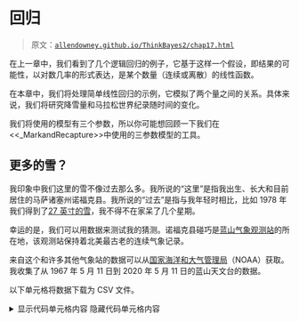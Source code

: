 # 回归

> 原文：[`allendowney.github.io/ThinkBayes2/chap17.html`](https://allendowney.github.io/ThinkBayes2/chap17.html)

在上一章中，我们看到了几个逻辑回归的例子，它基于这样一个假设，即结果的可能性，以对数几率的形式表达，是某个数量（连续或离散）的线性函数。

在本章中，我们将处理简单线性回归的示例，它模拟了两个量之间的关系。具体来说，我们将研究降雪量和马拉松世界纪录随时间的变化。

我们将使用的模型有三个参数，所以你可能想回顾一下我们在<<_MarkandRecapture>>中使用的三参数模型的工具。

## 更多的雪？

我印象中我们这里的雪不像过去那么多。我所说的“这里”是指我出生、长大和目前居住的马萨诸塞州诺福克县。我所说的“过去”是指与我年轻时相比，比如 1978 年我们得到了[27 英寸的雪](https://en.wikipedia.org/wiki/Northeastern_United_States_blizzard_of_1978)，我不得不在家呆了几个星期。

幸运的是，我们可以用数据来测试我的猜测。诺福克县碰巧是[蓝山气象观测站](https://en.wikipedia.org/wiki/Blue_Hill_Meteorological_Observatory)的所在地，该观测站保持着北美最古老的连续气象记录。

来自这个和许多其他气象站的数据可以从[国家海洋和大气管理局](https://www.ncdc.noaa.gov/cdo-web/search)（NOAA）获取。我收集了从 1967 年 5 月 11 日到 2020 年 5 月 11 日的蓝山天文台的数据。

以下单元格将数据下载为 CSV 文件。

<details class="hide above-input"><summary aria-label="Toggle hidden content">显示代码单元格内容 隐藏代码单元格内容</summary>

```py
download('https://github.com/AllenDowney/ThinkBayes2/raw/master/data/2239075.csv') 
```</details>

我们可以使用 Pandas 将数据读入`DataFrame`：

```py
import pandas as pd

df = pd.read_csv('2239075.csv', parse_dates=[2]) 
```

以下是最后几行的样子。

<details class="hide above-input"><summary aria-label="Toggle hidden content">显示代码单元格内容 隐藏代码单元格内容</summary>

```py
df.tail(3) 
```

|  | STATION | NAME | DATE | PRCP | SNOW | SNWD | TMAX | TMIN | TOBS | WESD | WT01 | WT03 | WT04 | WT05 | WT06 | WT08 | WT09 | WT11 | WT16 | WT18 |
| --- | --- | --- | --- | --- | --- | --- | --- | --- | --- | --- | --- | --- | --- | --- | --- | --- | --- | --- | --- | --- |
| 20452 | USC00190736 | BLUE HILL COOP, MA US | 2023-05-09 | 0.0 | 0.0 | 0.0 | 75 | 45.0 | 51.0 | NaN | NaN | NaN | NaN | NaN | NaN | NaN | NaN | NaN | NaN | NaN |
| 20453 | USC00190736 | BLUE HILL COOP, MA US | 2023-05-10 | 0.0 | 0.0 | 0.0 | 60 | 42.0 | 51.0 | NaN | NaN | NaN | NaN | NaN | NaN | NaN | NaN | NaN | NaN | NaN |

| 20454 | USC00190736 | BLUE HILL COOP, MA US | 2023-05-11 | 0.0 | 0.0 | 0.0 | 72 | 51.0 | 59.0 | NaN | NaN | NaN | NaN | NaN | NaN | NaN | NaN | NaN | NaN | NaN |</details>

我们将使用的列是：

+   `DATE`，即每次观测的日期，

+   `SNOW`，即以英寸为单位的总降雪量。

我将添加一个只包含日期年份部分的列。

```py
df['YEAR'] = df['DATE'].dt.year 
```

并使用`groupby`来累加每年的总降雪量。

```py
snow = df.groupby('YEAR')['SNOW'].sum() 
```

第一年和最后一年不完整，所以我会删除它们。

<details class="hide above-input"><summary aria-label="Toggle hidden content">显示代码单元格内容 隐藏代码单元格内容</summary>

```py
snow = snow.iloc[1:-1]
len(snow) 
```

```py
55 
```</details>

下图显示了我一生中每个完整年份的总降雪量。

<details class="hide above-input"><summary aria-label="Toggle hidden content">显示代码单元格源代码 隐藏代码单元格源代码</summary>

```py
from utils import decorate

snow.plot(ls='', marker='o', alpha=0.5)

decorate(xlabel='Year',
         ylabel='Total annual snowfall (inches)',
         title='Total annual snowfall in Norfolk County, MA') 
```</details> ![_images/a18b7ac97e8129afa56f1cc415d2c5d0e3cf9c07dd90c3fcc04552fe5632ef46.png](img/76639d0aa2b4e61f7774c9cff6eaac42.png)

从这个图表来看，很难说降雪量是在增加、减少还是不变。在过去的十年中，我们有几年的降雪量比 1978 年多，包括 2015 年，这是波士顿地区现代历史上降雪最多的冬天，总降雪量达到 141 英寸。

这种问题——观察嘈杂的数据，想知道它是上升还是下降——正是我们可以用贝叶斯回归来回答的问题。

<details class="hide above-input"><summary aria-label="Toggle hidden content">显示代码单元格内容 隐藏代码单元格内容</summary>

```py
snow.loc[[1978, 1996, 2015]] 
```

```py
YEAR
1978    100.6
1996    124.2
2015    141.1
Name: SNOW, dtype: float64 
```</details>

## 回归模型

回归的基础（无论是贝叶斯还是非贝叶斯）是这样一个假设：这样的时间序列是两部分的总和：

1.  时间的线性函数，以及

1.  从不随时间变化的分布中抽取的随机值系列。

从数学上讲，回归模型是

$$y = a x + b + \epsilon$$

其中$y$是测量系列（本例中是降雪量），$x$是时间系列（年份），$\epsilon$是随机值系列。

$a$和$b$是数据线的斜率和截距。它们是未知参数，所以我们将使用数据来估计它们。

我们不知道$\epsilon$的分布，所以我们将额外假设它是一个均值为 0、未知标准差$\sigma$的正态分布。

为了查看这个假设是否合理，我将绘制总降雪量的分布和具有相同均值和标准差的正态模型。

这是一个代表降雪量分布的`Pmf`对象。

```py
from empiricaldist import Pmf

pmf_snowfall = Pmf.from_seq(snow) 
```

这里是数据的均值和标准差。

```py
mean, std = pmf_snowfall.mean(), pmf_snowfall.std()
mean, std 
```

```py
(63.62363636363636, 25.851147072396568) 
```

我将使用 SciPy 中的`norm`对象来计算具有相同均值和标准差的正态分布的 CDF。

```py
from scipy.stats import norm

dist = norm(mean, std)
qs = pmf_snowfall.qs
ps = dist.cdf(qs) 
```

以下是数据分布与正态模型的比较。

<details class="hide above-input"><summary aria-label="Toggle hidden content">显示代码单元格源代码 隐藏代码单元格源代码</summary>

```py
import matplotlib.pyplot as plt

plt.plot(qs, ps, color='C5', label='model')
pmf_snowfall.make_cdf().plot(label='data')

decorate(xlabel='Total snowfall (inches)',
         ylabel='CDF',
         title='Normal model of variation in snowfall') 
```</details> ![_images/d7b23964f610a03df17062f571da04796b630b921052f6c1b3cf18f64557c2f6.png](img/2290d5efd2871e877a0afa00b0c79968.png)

我们有比预期更多的冬天低于平均值，但总体上这看起来是一个合理的模型。

## 最小二乘回归

我们的回归模型有三个参数：斜率、截距和$\epsilon$的标准差。在我们能够估计它们之前，我们必须选择先验。为了帮助解决这个问题，我将使用 StatsModel 通过[最小二乘回归](https://en.wikipedia.org/wiki/Least_squares)来拟合数据。

首先，我将使用`reset_index`将`snow`（一个`Series`）转换为`DataFrame`。

```py
data = snow.reset_index()
data.head(3) 
```

|  | YEAR | SNOW |
| --- | --- | --- |
| 0 | 1968 | 44.7 |
| 1 | 1969 | 99.2 |
| 2 | 1970 | 66.8 |

结果是一个`DataFrame`，有两列，`YEAR`和`SNOW`，格式适用于 StatsModels。

就像我们在上一章中所做的那样，我将通过减去均值来对数据进行中心化。

```py
offset = round(data['YEAR'].mean())
data['x'] = data['YEAR'] - offset
offset 
```

```py
1995 
```

我将在`data`中添加一列，使因变量具有标准名称。

```py
data['y'] = data['SNOW'] 
```

现在，我们可以使用 StatsModels 来计算数据的最小二乘拟合并估计`slope`和`intercept`。

```py
import statsmodels.formula.api as smf

formula = 'y ~ x'
results = smf.ols(formula, data=data).fit()
results.params 
```

```py
Intercept    63.623636
x             0.376421
dtype: float64 
```

截距约为 64 英寸，是`x=0`时（即 1994 年初）预期的降雪量。估计的斜率表明总降雪量每年增加约 0.5 英寸。

`results`还提供了`resid`，这是一个残差数组，即数据与拟合线之间的差异。残差的标准差是`sigma`的估计值。

```py
results.resid.std() 
```

```py
25.382858670693558 
```

我们将使用这些估计值来选择参数的先验分布。

## 先验

我将为所有三个参数使用均匀分布。

```py
import numpy as np
from utils import make_uniform

qs = np.linspace(-0.5, 1.5, 51)
prior_slope = make_uniform(qs, 'Slope') 
```

```py
qs = np.linspace(54, 75, 41)
prior_inter = make_uniform(qs, 'Intercept') 
```

```py
qs = np.linspace(20, 35, 31)
prior_sigma = make_uniform(qs, 'Sigma') 
```

我使先验分布的长度不同有两个原因。首先，如果我们犯了错误并使用了错误的分布，那么如果它们的长度都不同，捕捉错误将更容易。

其次，它为最重要的参数`slope`提供了更精确的估计，并在最不重要的参数`sigma`上花费了更少的计算工作。

在<<_ThreeParameterModel>>中，我们制作了一个具有三个参数的联合分布。我将把这个过程封装在一个函数中：

```py
from utils import make_joint

def make_joint3(pmf1, pmf2, pmf3):
  """Make a joint distribution with three parameters."""
    joint2 = make_joint(pmf2, pmf1).stack()
    joint3 = make_joint(pmf3, joint2).stack()
    return Pmf(joint3) 
```

并使用它制作一个代表三个参数的联合分布的`Pmf`。

```py
prior = make_joint3(prior_slope, prior_inter, prior_sigma)
prior.head(3) 
```

|  |  |  | probs |
| --- | --- | --- | --- |
| 斜率 | 截距 | Sigma |  |
| --- | --- | --- | --- |
| -0.5 | 54.0 | 20.0 | 0.000015 |
| 20.5 | 0.000015 |
| 21.0 | 0.000015 |

`Pmf`的索引有三列，依次包含`slope`，`inter`和`sigma`的值。

有了三个参数，联合分布的大小开始变得很大。具体来说，它是先验分布长度的乘积。在这个例子中，先验分布有 51、41 和 31 个值，因此联合先验的长度为 64,821。

<details class="hide above-input"><summary aria-label="Toggle hidden content">显示代码单元格内容 隐藏代码单元格内容</summary>

```py
len(prior_slope), len(prior_inter), len(prior_sigma) 
```

```py
(51, 41, 31) 
```</details> <details class="hide above-input"><summary aria-label="Toggle hidden content">显示代码单元格内容 隐藏代码单元格内容</summary>

```py
len(prior_slope) * len(prior_inter) * len(prior_sigma) 
```

```py
64821 
```</details> <details class="hide above-input"><summary aria-label="Toggle hidden content">显示代码单元格内容 隐藏代码单元格内容</summary>

```py
len(prior) 
```

```py
64821 
```</details>

## 可能性

现在我们将计算数据的可能性。为了演示这个过程，让我们暂时假设参数是已知的。

```py
inter = 64
slope = 0.51
sigma = 25 
```

我将从`data`中提取`xs`和`ys`作为`Series`对象：

```py
xs = data['x']
ys = data['y'] 
```

并计算“残差”，即实际值`ys`与基于`slope`和`inter`的期望值之间的差异。

```py
expected = slope * xs + inter
resid = ys - expected 
```

根据模型，残差应该遵循均值为 0，标准差为`sigma`的正态分布。因此，我们可以使用 SciPy 中的`norm`来计算每个残差值的可能性。

```py
densities = norm(0, sigma).pdf(resid) 
```

结果是一个概率密度数组，每个元素对应数据集的一个元素；它们的乘积就是数据的可能性。

```py
likelihood = densities.prod()
likelihood 
```

```py
9.70222384229511e-112 
```

正如我们在上一章中看到的，任何特定数据集的可能性往往很小。如果太小，我们可能会超出浮点运算的限制。当发生这种情况时，我们可以通过对数变换来计算可能性来避免问题。但在这个例子中，这是不必要的。

## 更新

现在我们准备进行更新。首先，我们需要计算每组可能参数的数据的可能性。

```py
likelihood = prior.copy()

for slope, inter, sigma in prior.index:
    expected = slope * xs + inter
    resid = ys - expected
    densities = norm.pdf(resid, 0, sigma)
    likelihood[slope, inter, sigma] = densities.prod() 
```

这个计算比以前的许多例子要长。我们正在接近使用网格逼近所能做到的极限。

然而，我们可以以通常的方式进行更新：

```py
posterior = prior * likelihood
posterior.normalize() 
```

<details class="hide below-input"><summary aria-label="Toggle hidden content">显示代码单元格输出 隐藏代码单元格输出</summary>

```py
5.116955523342424e-113 
```</details>

结果是一个带有三级索引的`Pmf`，包含`slope`，`inter`和`sigma`的值。要从联合后验中获取边际分布，我们可以使用`Pmf.marginal`，我们在<<_ThreeParameterModel>>中看到了。

```py
posterior_slope = posterior.marginal(0)
posterior_inter = posterior.marginal(1)
posterior_sigma = posterior.marginal(2) 
```

这是`sigma`的后验分布：

<details class="hide above-input"><summary aria-label="Toggle hidden content">显示代码单元格源代码 隐藏代码单元格源代码</summary>

```py
posterior_sigma.plot()

decorate(xlabel='$\sigma$, standard deviation of $\epsilon/details>,
         ylabel='PDF',
         title='Posterior marginal distribution of $\sigma/details>) 
```</details> ![_images/18d3bdf36ae9903d0c61bcf4256b0dc0929fbf4aa4caa9f8d899abefaa3ab113.png](img/b7d97ab697f1a05fa6e6eee325fd0b10.png)

`sigma`的最可能值接近 26 英寸，这与我们基于数据标准差的估计一致。

然而，要说雪量是增加还是减少，我们并不真的关心`sigma`。这是一个“干扰参数”，所谓的是因为我们必须在模型的一部分中对其进行估计，但我们不需要它来回答我们感兴趣的问题。

然而，检查边际分布是很好的，以确保

+   位置与我们的预期一致，而

+   后验概率在范围的极端处接近 0，这表明先验分布覆盖了所有具有非零概率的参数。

在这个例子中，`sigma`的后验分布看起来不错。

这是`inter`的后验分布：

<details class="hide above-input"><summary aria-label="Toggle hidden content">显示代码单元格源代码 隐藏代码单元格源代码</summary>

```py
posterior_inter.plot(color='C1')
decorate(xlabel='intercept (inches)',
         ylabel='PDF',
         title='Posterior marginal distribution of intercept') 
```</details> ![_images/aa89f6dfaa595a9b8213690daa48a4b91af587d81ee8fb38e34bda398382d7db.png](img/d36f90212593df07fd9cedae5ef00b29.png)<details class="hide above-input"><summary aria-label="Toggle hidden content">显示代码单元格内容 隐藏代码单元格内容</summary>

```py
from utils import summarize

summarize(posterior_inter) 
```

```py
63.65 [57.675 69.225] 
```</details>

后验均值约为 64 英寸，这是在范围的中点 1994 年的年度降雪量。

最后，这是`slope`的后验分布：

<details class="hide above-input"><summary aria-label="Toggle hidden content">显示代码单元格源代码 隐藏代码单元格源代码</summary>

```py
posterior_slope.plot(color='C4')
decorate(xlabel='Slope (inches per year)',
         ylabel='PDF',
         title='Posterior marginal distribution of slope') 
```</details> ![_images/f3b98cd68b7ad121771619d3ad4c437ac7247f6618221ce47119409853c25c97.png](img/49c8db0b17f56932da348d787fc72807.png)<details class="hide above-input"><summary aria-label="Toggle hidden content">显示代码单元格内容 隐藏代码单元格内容</summary>

```py
summarize(posterior_slope) 
```

```py
0.376 [0.02 0.74] 
```</details>

后验均值约为 0.51 英寸，这与我们从最小二乘回归得到的估计值一致。

90%的可信区间是从 0.1 到 0.9，这表明我们对这个估计的不确定性非常高。事实上，仍然有一个很小的后验概率（约 2%）表明斜率是负的。

<details class="hide above-input"><summary aria-label="Toggle hidden content">显示代码单元格内容 隐藏代码单元格内容</summary>

```py
posterior_slope.make_cdf()(0) 
```

```py
array(0.04584032) 
```</details>

然而，更有可能的是我的推测是错误的：我们实际上这里的降雪量比过去更多，每年增加约半英寸，这是相当可观的。平均而言，我们每年的降雪量比我年轻时多 25 英寸。

这个例子表明，随着缓慢的趋势和嘈杂的数据，你的直觉可能会误导你。

现在，你可能会怀疑我年轻时高估了雪的数量，因为我喜欢它，而现在低估了，因为我不喜欢。但你会错的。

在 1978 年的暴风雪期间，我们没有除雪机，我和我哥哥不得不铲雪。我妹妹却不知道什么原因就逃过了。我们的车道大约有 60 英尺长，靠近车库处宽三辆车。我们还不得不铲克罗克先生的车道，但我们不允许收费。此外，我记得在这次挖掘中我不小心用铲子打到了我哥哥的头，因为头皮伤口出了很多血。

无论如何，重点是我不认为我年轻时高估了雪的数量，因为我对此有美好的回忆。

## 优化

我们在上一节中计算似然的方式非常慢。问题在于我们循环遍历了先验分布中的每一组可能的参数，而这些参数超过了 60000 个。

如果我们每次迭代可以做更多的工作，并且循环次数更少，我们期望它会更快。

为了做到这一点，我将解开先验分布：

<details class="hide above-input"><summary aria-label="Toggle hidden content">显示代码单元格内容 隐藏代码单元格内容</summary>

```py
joint3 = prior.unstack()
joint3.head(3) 
```

|  | Sigma | 20.0 | 20.5 | 21.0 | 21.5 | 22.0 | 22.5 | 23.0 | 23.5 | 24.0 | 24.5 | ... | 30.5 | 31.0 | 31.5 | 32.0 | 32.5 | 33.0 | 33.5 | 34.0 | 34.5 | 35.0 |
| --- | --- | --- | --- | --- | --- | --- | --- | --- | --- | --- | --- | --- | --- | --- | --- | --- | --- | --- | --- | --- | --- | --- |
| 斜率 | 截距 |  |  |  |  |  |  |  |  |  |  |  |  |  |  |  |  |  |  |  |  |  |  |
| --- | --- | --- | --- | --- | --- | --- | --- | --- | --- | --- | --- | --- | --- | --- | --- | --- | --- | --- | --- | --- | --- | --- |
| -0.5 | 54.000 | 0.000015 | 0.000015 | 0.000015 | 0.000015 | 0.000015 | 0.000015 | 0.000015 | 0.000015 | 0.000015 | 0.000015 | ... | 0.000015 | 0.000015 | 0.000015 | 0.000015 | 0.000015 | 0.000015 | 0.000015 | 0.000015 | 0.000015 | 0.000015 |
| 54.525 | 0.000015 | 0.000015 | 0.000015 | 0.000015 | 0.000015 | 0.000015 | 0.000015 | 0.000015 | 0.000015 | 0.000015 | ... | 0.000015 | 0.000015 | 0.000015 | 0.000015 | 0.000015 | 0.000015 | 0.000015 | 0.000015 | 0.000015 | 0.000015 |
| 55.050 | 0.000015 | 0.000015 | 0.000015 | 0.000015 | 0.000015 | 0.000015 | 0.000015 | 0.000015 | 0.000015 | 0.000015 | ... | 0.000015 | 0.000015 | 0.000015 | 0.000015 | 0.000015 | 0.000015 | 0.000015 | 0.000015 | 0.000015 | 0.000015 |

3 行×31 列</details>

结果是一个带有`斜率`和`截距`的`DataFrame`，行中有`sigmas`，列中有`sigmas`。

以下是`likelihood_regression`的一个版本，它以这种形式获取联合先验分布，并以相同的形式返回后验分布。

<details class="hide above-input"><summary aria-label="切换隐藏内容">显示代码单元格内容 隐藏代码单元格内容</summary>

```py
from utils import normalize

def update_optimized(prior, data):
  """Posterior distribution of regression parameters
 `slope`, `inter`, and `sigma`.

 prior: Pmf representing the joint prior
 data: DataFrame with columns `x` and `y`

 returns: Pmf representing the joint posterior
 """
    xs = data['x']
    ys = data['y']
    sigmas = prior.columns    
    likelihood = prior.copy()

    for slope, inter in prior.index:
        expected = slope * xs + inter
        resid = ys - expected
        resid_mesh, sigma_mesh = np.meshgrid(resid, sigmas)
        densities = norm.pdf(resid_mesh, 0, sigma_mesh)
        likelihood.loc[slope, inter] = densities.prod(axis=1)

    posterior = prior * likelihood
    normalize(posterior)
    return posterior 
```</details>

这个版本循环遍历所有可能的`斜率`和`截距`对，所以循环运行大约 2000 次。

<details class="hide above-input"><summary aria-label="切换隐藏内容">显示代码单元格内容 隐藏代码单元格内容</summary>

```py
len(prior_slope) * len(prior_inter) 
```

```py
2091 
```</details>

每次循环时，它使用网格网格计算所有`sigma`值的数据的可能性。结果是一个数组，每个数据点都有一列，每个`sigma`值都有一行。沿着列(`axis=1`)取乘积得到每个`sigma`值的数据概率，我们将其分配为`likelihood`中的一行。

<details class="hide above-input"><summary aria-label="切换隐藏内容">显示代码单元格内容 隐藏代码单元格内容</summary>

```py
%time posterior_opt = update_optimized(joint3, data) 
```

```py
CPU times: user 996 ms, sys: 5 µs, total: 996 ms
Wall time: 994 ms 
```</details>

我们以任何方式都会得到相同的结果。

<details class="hide above-input"><summary aria-label="切换隐藏内容">显示代码单元格内容 隐藏代码单元格内容</summary>

```py
np.allclose(posterior, posterior_opt.stack()) 
```

```py
True 
```</details>

但这个版本比上一个版本快大约 25 倍。

这种优化的原因是，NumPy 和 SciPy 中的许多函数都是用 C 编写的，因此它们运行速度比 Python 快。如果每次调用这些函数时都可以做更多的工作，并且在 Python 中运行循环的时间更少，那么您的代码通常会运行得更快。

在后验分布的这个版本中，`斜率`和`截距`在行中，`sigma`在列中。因此，我们可以使用`marginal`来获得`斜率`和`截距`的后验联合分布。

<details class="hide above-input"><summary aria-label="切换隐藏内容">显示代码单元格内容 隐藏代码单元格内容</summary>

```py
from utils import marginal

posterior2 = marginal(posterior_opt, 1)
posterior2.head(3) 
```

|  |  | 概率 |
| --- | --- | --- |
| 斜率 | 截距 |  |
| --- | --- | --- |
| -0.5 | 54.000 | 1.681717e-07 |
| 54.525 | 2.268085e-07 |

| 55.050 | 3.015062e-07 |</details>

结果是一个带有两列的`Pmf`，索引中有两列。要绘制它，我们必须将其解压缩。

<details class="hide above-input"><summary aria-label="切换隐藏内容">显示代码单元格内容 隐藏代码单元格内容</summary>

```py
joint_posterior = posterior2.unstack().transpose()
joint_posterior.head(3) 
```

| 斜率 | -0.50 | -0.46 | -0.42 | -0.38 | -0.34 | -0.30 | -0.26 | -0.22 | -0.18 | -0.14 | ... | 1.14 | 1.18 | 1.22 | 1.26 | 1.30 | 1.34 | 1.38 | 1.42 | 1.46 | 1.50 |
| --- | --- | --- | --- | --- | --- | --- | --- | --- | --- | --- | --- | --- | --- | --- | --- | --- | --- | --- | --- | --- | --- |
| 截距 |  |  |  |  |  |  |  |  |  |  |  |  |  |  |  |  |  |  |  |  |  |  |
| --- | --- | --- | --- | --- | --- | --- | --- | --- | --- | --- | --- | --- | --- | --- | --- | --- | --- | --- | --- | --- | --- |
| 54.000 | 1.681717e-07 | 2.848880e-07 | 4.744292e-07 | 7.761707e-07 | 0.000001 | 0.000002 | 0.000003 | 0.000005 | 0.000007 | 0.000010 | ... | 7.116789e-07 | 4.336070e-07 | 2.595674e-07 | 1.527668e-07 | 8.844849e-08 | 5.040388e-08 | 2.828465e-08 | 1.563589e-08 | 8.517697e-09 | 4.573661e-09 |
| 54.525 | 2.268085e-07 | 3.859703e-07 | 6.457296e-07 | 1.061331e-06 | 0.000002 | 0.000003 | 0.000004 | 0.000006 | 0.000009 | 0.000014 | ... | 9.723366e-07 | 5.896799e-07 | 3.513780e-07 | 2.058667e-07 | 1.186640e-07 | 6.733065e-08 | 3.762506e-08 | 2.071531e-08 | 1.124098e-08 | 6.013601e-09 |
| 55.050 | 3.015062e-07 | 5.153700e-07 | 8.661024e-07 | 1.430000e-06 | 0.000002 | 0.000004 | 0.000006 | 0.000009 | 0.000013 | 0.000019 | ... | 1.309030e-06 | 7.902856e-07 | 4.688054e-07 | 2.734522e-07 | 1.569383e-07 | 8.867160e-08 | 4.934762e-08 | 2.706205e-08 | 1.462927e-08 | 7.797870e-09 |

3 行×51 列</details>

这就是它的样子。

<details class="hide above-input"><summary aria-label="Toggle hidden content">显示代码单元格内容 隐藏代码单元格内容</summary>

```py
from utils import plot_contour

plot_contour(joint_posterior)
decorate(title='Posterior joint distribution of slope and intercept') 
```

![_images/15787b4f5a09974c96d607a7735574d05c4332a7269c0f61e14282dbe1dfcf5c.png](img/762fd6734178df8934202c7576b1d061.png)</details>

等高线图中的椭圆与坐标轴对齐，这表明后验分布中的`slope`和`inter`之间没有相关性，这是我们预期的，因为我们对值进行了居中处理。

在这个例子中，激励问题是关于线的斜率，所以我们通过查看斜率的后验分布来回答它。

在下一个例子中，激励问题是关于预测的，所以我们将使用联合后验分布来生成预测分布。

## 马拉松世界纪录

对于许多跑步比赛来说，如果你绘制世界纪录的配速随时间的变化，结果会是一条非常直的线。人们，[包括我](http://allendowney.blogspot.com/2011/04/two-hour-marathon-in-2045.html)，已经对这种现象可能的原因进行了推测。

人们也对马拉松的世界纪录何时能否低于两小时进行了推测。（注：2019 年 Eliud Kipchoge 在两小时内完成了马拉松比赛，这是一个令人惊讶的成就，我非常欣赏，但由于几个原因，这并没有被视为世界纪录）。

因此，作为贝叶斯回归的第二个例子，我们将考虑马拉松（男子选手）的世界纪录进展，估计线性模型的参数，并使用该模型来预测何时选手将突破两小时的壁垒。

以下单元格下载了维基百科的一个网页，其中包括马拉松世界纪录表，并使用 Pandas 将数据放入`DataFrame`。

<details class="hide above-input"><summary aria-label="Toggle hidden content">显示代码单元格内容 隐藏代码单元格内容</summary>

```py
url = 'https://en.wikipedia.org/wiki/Marathon_world_record_progression#Men'
tables = pd.read_html(url)
len(tables) 
```

```py
5 
```</details>

如果这样不起作用，我已经复制了这个页面。以下单元格下载并解析它。

<details class="hide above-input"><summary aria-label="Toggle hidden content">显示代码单元格内容 隐藏代码单元格内容</summary>

```py
#import os

#datafile = 'Marathon_world_record_progression.html'
#download('https://github.com/AllenDowney/ThinkBayes2/raw/master/data/Marathon_world_record_progression.html')

#tables = pd.read_html(datafile)
#len(tables) 
```</details>

第一张表是我们想要的。

<details class="hide above-input"><summary aria-label="Toggle hidden content">显示代码单元格内容 隐藏代码单元格内容</summary>

```py
table = tables[0]
table.tail(3) 
```

|  | 时间 | 名字 | 国籍 | 日期 | 事件/地点 | 来源 | 注释 |
| --- | --- | --- | --- | --- | --- | --- | --- |
| 48 | 2:02:57 | Dennis Kimetto | 肯尼亚 | 2014 年 9 月 28 日 | 柏林马拉松 | IAAF[86][87] ARRS[83] | ARRS 指出 Kimetto 的延长时间为 2:02... |
| 49 | 2:01:39 | Eliud Kipchoge | 肯尼亚 | 2018 年 9 月 16 日 | 柏林马拉松 | IAAF[1] | NaN |

| 50 | 2:01:09 | Eliud Kipchoge | 肯尼亚 | 2022 年 9 月 25 日 | 柏林马拉松 | IAAF[88] | NaN |</details>

我们可以使用 Pandas 来解析日期。其中一些日期包括导致解析问题的注释，但参数`errors='coerce'`告诉 Pandas 用`NaT`填充无效日期，`NaT`是`NaN`的一种表示，表示“不是时间”。

<details class="hide above-input"><summary aria-label="Toggle hidden content">显示代码单元格内容 隐藏代码单元格内容</summary>

```py
table['date'] = pd.to_datetime(table['Date'], errors='coerce')
table['date'].head() 
```

```py
0   1908-07-24
1   1909-01-01
2   1909-02-12
3   1909-05-08
4          NaT
Name: date, dtype: datetime64[ns] 
```</details>

我们还可以使用 Pandas 来解析纪录时间。

显示代码单元格内容 隐藏代码单元格内容

```py
table['time'] = pd.to_timedelta(table['Time']) 
```</details>

并将时间转换为每小时的速度。

显示代码单元格内容 隐藏代码单元格内容

```py
table['y'] = 26.2 / table['time'].dt.total_seconds() * 3600
table['y'].head() 
```

```py
0    8.967143
1    9.099504
2    9.419942
3    9.465508
4    9.672854
Name: y, dtype: float64 
```</details>

以下函数绘制了结果。

显示代码单元格内容 隐藏代码单元格内容

```py
def plot_speeds(df):
  """Plot marathon world record speed as a function of time.

 df: DataFrame with date and mph
 """
    plt.axhline(13.1, color='C5', ls='--')
    plt.plot(df['date'], df['y'], 'o', 
             label='World record speed', 
             color='C1', alpha=0.5)

    decorate(xlabel='Date',
             ylabel='Speed (mph)') 
```</details>

这是结果的样子。虚线显示了完成两小时马拉松所需的速度，每小时 13.1 英里。

显示代码单元格内容 隐藏代码单元格内容

```py
plot_speeds(table) 
```

![_images/cb9e2e797f7dd42dc78fccce00cc7fe74a07543923eb9891be8a7f6f4b5189b6.png](img/3ac8bc56e972880506b01bec3fc14893.png)</details>

这不是一个完全的直线。在马拉松比赛的早期，记录速度迅速增加；自大约 1970 年以来，增速放缓了。

对于我们的分析，让我们关注最近的进展，从 1970 年开始。

显示代码单元格内容 隐藏代码单元格内容

```py
recent = table['date'] > pd.to_datetime('1970')
data = table.loc[recent].copy()
data.head() 
```

|  | 时间 | 姓名 | 国籍 | 日期 | 事件/地点 | 来源 | 注释 | 日期 | 时间 | y |
| --- | --- | --- | --- | --- | --- | --- | --- | --- | --- | --- |
| 32 | 2:09:28.8 | Ron Hill | 英国 | 1970 年 7 月 23 日 | 苏格兰爱丁堡 | ARRS[9] | NaN | 1970-07-23 | 0 天 02:09:28.800000 | 12.140871 |
| 33 | 2:09:12 | Ian Thompson | 英国 | 1974 年 1 月 31 日 | 新西兰基督城 | ARRS[9] | NaN | 1974-01-31 | 0 天 02:09:12 | 12.167183 |
| 34 | 2:09:05.6 | Shigeru So | 日本 | 1978 年 2 月 5 日 | 别府大分马拉松 | ARRS[9] | NaN | 1978-02-05 | 0 天 02:09:05.600000 | 12.177236 |
| 35 | 2:09:01 | Gerard Nijboer | 荷兰 | 1980 年 4 月 26 日 | 阿姆斯特丹马拉松 | ARRS[9] | NaN | 1980-04-26 | 0 天 02:09:01 | 12.184472 |

| 36 | 2:08:18 | Robert De Castella | 澳大利亚 | 1981 年 12 月 6 日 | 福冈马拉松 | IAAF,[53] ARRS[9] | NaN | 1981-12-06 | 0 天 02:08:18 | 12.252533 |</details>

在本章的笔记本中，您可以看到我如何加载和清理数据。结果是一个包含以下列（和我们不会使用的其他信息）的`DataFrame`：

+   `日期`，这是一个代表世界纪录被打破的日期的 Pandas `Timestamp`，和

+   `速度`，记录了以英里/小时为单位的创纪录配速。

这是结果的样子，从 1970 年开始：

显示代码单元格源代码 隐藏代码单元格源代码

```py
plot_speeds(data) 
```</details> ![_images/e0e47c76527482395e93a96135d115eca888e0ad44e1dea1a7ba82dfd6d4b5d2.png](img/4097d8cf3e5b87f7fbf86c4f0676bcfd.png)

数据点大致落在一条直线上，尽管斜率可能在增加。

为了准备回归的数据，我将减去时间间隔的近似中点，1995 年。

```py
offset = pd.to_datetime('1995')
timedelta = table['date'] - offset 
```

当我们减去两个`Timestamp`对象时，结果是一个“时间差”，我们可以将其转换为秒，然后转换为年。

```py
data['x'] = timedelta.dt.total_seconds() / 3600 / 24 / 365.24 
```

显示代码单元格内容 隐藏代码单元格内容

```py
data['x'].describe() 
```

```py
count    19.000000
mean      2.161520
std      16.212660
min     -24.444201
25%     -11.633447
50%       4.810536
75%      15.236557
max      27.732450
Name: x, dtype: float64 
```

与前面的例子一样，我将使用最小二乘回归来计算参数的点估计，这将有助于选择先验。

```py
import statsmodels.formula.api as smf

formula = 'y ~ x'
results = smf.ols(formula, data=data).fit()
results.params 
```

```py
Intercept    12.464040
x             0.015931
dtype: float64 
```

估计的截距约为 12.5 英里/小时，这是 1995 年的插值世界纪录配速。估计的斜率约为每年 0.015 英里/小时，这是世界纪录配速根据模型的增长速度。

同样，我们可以使用残差的标准差作为`sigma`的点估计。

```py
results.resid.std() 
```

```py
0.04419653543387639 
```

这些参数让我们很好地了解了我们应该放置先验分布的位置。

## 先验

这是我为`斜率`、`截距`和`西格玛`选择的先验分布。

```py
qs = np.linspace(0.012, 0.018, 51)
prior_slope = make_uniform(qs, 'Slope') 
```

```py
qs = np.linspace(12.4, 12.5, 41)
prior_inter = make_uniform(qs, 'Intercept') 
```

```py
qs = np.linspace(0.01, 0.21, 31)
prior_sigma = make_uniform(qs, 'Sigma') 
```

这是联合先验分布。

```py
prior = make_joint3(prior_slope, prior_inter, prior_sigma)
prior.head() 
```

|  |  |  | 概率 |
| --- | --- | --- | --- |
| 斜率 | 截距 | 西格玛 |  |
| --- | --- | --- | --- |
| 0.012 | 12.4 | 0.010000 | 0.000015 |
| 0.016667 | 0.000015 |
| 0.023333 | 0.000015 |

现在我们可以像前面的例子一样计算可能性：

```py
xs = data['x']
ys = data['y']
likelihood = prior.copy()

for slope, inter, sigma in prior.index:
    expected = slope * xs + inter
    resid = ys - expected
    densities = norm.pdf(resid, 0, sigma)
    likelihood[slope, inter, sigma] = densities.prod() 
```

现在我们可以按照通常的方式进行更新。

```py
posterior = prior * likelihood
posterior.normalize() 
```

<details class="hide below-input"><summary aria-label="Toggle hidden content">显示代码单元格输出 隐藏代码单元格输出</summary>

```py
1161389020603.8816 
```</details>

并解包边际：

```py
posterior_slope = posterior.marginal(0)
posterior_inter = posterior.marginal(1)
posterior_sigma = posterior.marginal(2) 
```

<details class="hide above-input"><summary aria-label="Toggle hidden content">显示代码单元格内容 隐藏代码单元格内容</summary>

```py
posterior_sigma.plot(); 
```

![_images/b8117b8b548af3c0044dd2cfca4737b200745242572c4ddd4c6c4bb358acbe8d.png](img/b50426fb2214eb48118bb145ce4ecc37.png)</details>

这是`inter`的后验分布：

<details class="hide above-input"><summary aria-label="Toggle hidden content">显示代码单元格源代码 隐藏代码单元格源代码</summary>

```py
posterior_inter.plot(color='C1')
decorate(xlabel='intercept',
         ylabel='PDF',
         title='Posterior marginal distribution of intercept') 
```</details> ![_images/0672371f2c001a21e11016942fe04bcb4761581494d3b6bec0bb5d585b516904.png](img/7465fd7a9d1ae74eaf19d34594d109d1.png)<details class="hide above-input"><summary aria-label="Toggle hidden content">显示代码单元格内容 隐藏代码单元格内容</summary>

```py
summarize(posterior_inter) 
```

```py
12.464 [12.445  12.4825] 
```</details>

后验均值约为 12.5 英里，这是模型预测的日期范围中点的世界纪录马拉松配速，即 1994 年。

这是`斜率`的后验分布。

<details class="hide above-input"><summary aria-label="Toggle hidden content">显示代码单元格源代码 隐藏代码单元格源代码</summary>

```py
posterior_slope.plot(color='C4')
decorate(xlabel='Slope',
         ylabel='PDF',
         title='Posterior marginal distribution of slope') 
```</details> ![_images/7109d0d15b11012912c742b75e4e4c39cd5dfb2818b8a301ce029d65ac800228.png](img/93f87be8f78847458d7bf30cf4edbf5a.png)<details class="hide above-input"><summary aria-label="Toggle hidden content">显示代码单元格内容 隐藏代码单元格内容</summary>

```py
summarize(posterior_slope) 
```

```py
0.016 [0.01476 0.01704] 
```</details>

后验均值约为每年 0.015 英里，或每十年 0.15 英里。

这很有趣，但它没有回答我们感兴趣的问题：何时会有两小时的马拉松？要回答这个问题，我们必须进行预测。

## 预测

为了生成预测，我将从参数的后验分布中抽取一个样本，然后使用回归方程将参数与数据结合起来。

`Pmf`提供了`choice`，我们可以使用它以后验概率作为权重进行有放回地随机抽样。

```py
sample = posterior.choice(101) 
```

结果是一个元组数组。遍历样本，我们可以使用回归方程来生成一系列`xs`的预测。

```py
xs = np.arange(-25, 50, 2)
pred = np.empty((len(sample), len(xs)))

for i, (slope, inter, sigma) in enumerate(sample):
    epsilon = norm(0, sigma).rvs(len(xs))
    pred[i] = inter + slope * xs + epsilon 
```

每个预测都是一个与`xs`长度相同的数组，我将其存储为`pred`中的一行。因此结果对于每个样本有一行，对于每个`x`的值有一列。

我们可以使用`percentile`来计算每列的第 5、50 和 95 百分位数。

```py
low, median, high = np.percentile(pred, [5, 50, 95], axis=0) 
```

为了展示结果，我将以线的形式绘制预测的中位数，并以阴影区域表示 90%的可信区间。

<details class="hide above-input"><summary aria-label="Toggle hidden content">显示代码单元格源代码 隐藏代码单元格源代码</summary>

```py
times = pd.to_timedelta(xs*365.24, unit='days') + offset

plt.fill_between(times, low, high, 
                 color='C2', alpha=0.1)
plt.plot(times, median, color='C2')

plot_speeds(data) 
```</details> ![_images/da26aaa0faaca034b92e93a2aa91612ff8cef66bda7d869e32bd0f48698d039a.png](img/0a5ed315e6da6677b8e4dbdb57e42ba9.png)

虚线显示了两小时马拉松配速，即每小时 13.1 英里。从视觉上，我们可以估计预测线在 2030 年到 2040 年之间达到目标配速。

为了使这更加精确，我们可以使用插值来查看预测何时到达终点。SciPy 提供了`interp1d`，默认情况下进行线性插值。

```py
from scipy.interpolate import interp1d

future = np.array([interp1d(high, xs)(13.1),
                   interp1d(median, xs)(13.1),
                   interp1d(low, xs)(13.1)]) 
```

<details class="hide above-input"><summary aria-label="Toggle hidden content">显示代码单元格内容 隐藏代码单元格内容</summary>

```py
dts = pd.to_timedelta(future*365.24, unit='day') + offset
pd.DataFrame(dict(datetime=dts),
             index=['early', 'median', 'late']) 
```

|  | 日期时间 |
| --- | --- |
| 早期 | 2028-03-24 16:47:21.722121600 |
| 中位数 | 2035-03-10 14:59:51.082915200 |

| 晚期 | 2040-12-29 22:53:36.679804800 |</details>

中位数预测为 2036 年，90%的可信区间为 2032 年至 2043 年。因此，在 2032 年之前，我们有大约 5%的机会看到两小时的马拉松比赛。

## 摘要

本章介绍了贝叶斯回归，它基于与最小二乘回归相同的模型；不同之处在于它为参数生成后验分布，而不是点估计。

在第一个示例中，我们研究了马萨诸塞州诺福克县降雪量的变化，并得出结论：现在的降雪量比我年轻时更多，与我的预期相反。

在第二个示例中，我们研究了男子马拉松世界纪录速度的进展，计算了回归参数的联合后验分布，并用它来预测未来 20 年的情况。

这些示例有三个参数，因此计算数据的可能性需要更长的时间。当参数超过三个时，使用网格算法变得不切实际。

在接下来的几章中，我们将探讨其他算法，这些算法可以减少我们需要进行贝叶斯更新的计算量，从而使得使用具有更多参数的模型成为可能。

但首先，您可能想要解决这些练习。

## 练习

**练习：** 我的印象是这里的气温比过去更暖和。在这个练习中，您可以对我的猜测进行测试。

我们将使用与建模降雪量相同的数据集；它还包括了我有生之年内马萨诸塞州诺福克县的每日最低和最高温度。

以下是数据。

<details class="hide above-input"><summary aria-label="Toggle hidden content">显示代码单元格内容 隐藏代码单元格内容</summary>

```py
df = pd.read_csv('2239075.csv', parse_dates=[2])
df.head(3) 
```

|  | STATION | NAME | DATE | PRCP | SNOW | SNWD | TMAX | TMIN | TOBS | WESD | WT01 | WT03 | WT04 | WT05 | WT06 | WT08 | WT09 | WT11 | WT16 | WT18 |
| --- | --- | --- | --- | --- | --- | --- | --- | --- | --- | --- | --- | --- | --- | --- | --- | --- | --- | --- | --- | --- |
| 0 | USC00190736 | BLUE HILL COOP, MA US | 1967-05-11 | 0.43 | 0.0 | 0.0 | 57 | 36.0 | NaN | NaN | NaN | NaN | NaN | NaN | NaN | NaN | NaN | NaN | NaN | NaN |
| 1 | USC00190736 | BLUE HILL COOP, MA US | 1967-05-12 | 0.00 | 0.0 | 0.0 | 58 | 39.0 | NaN | NaN | NaN | NaN | NaN | NaN | NaN | NaN | NaN | NaN | NaN | NaN |

| 2 | USC00190736 | BLUE HILL COOP, MA US | 1967-05-13 | 0.00 | 0.0 | 0.0 | 64 | 38.0 | NaN | NaN | NaN | NaN | NaN | NaN | NaN | NaN | NaN | NaN | NaN | NaN |</details>

同样，我将创建一个包含日期年份部分的列。

<details class="hide above-input"><summary aria-label="Toggle hidden content">显示代码单元格内容 隐藏代码单元格内容</summary>

```py
df['YEAR'] = df['DATE'].dt.year 
```</details>

该数据集包括`TMIN`和`TMAX`，它们是以华氏度为单位的每日最低和最高温度。我将创建一个新的列，其中包含每日最低和最高温度的中点。

<details class="hide above-input"><summary aria-label="Toggle hidden content">显示代码单元格内容 隐藏代码单元格内容</summary>

```py
df['TMID'] = (df['TMIN'] + df['TMAX']) / 2 
```</details>

现在我们可以按年份分组，并计算这些每日温度的平均值。

<details class="hide above-input"><summary aria-label="Toggle hidden content">显示代码单元格内容 隐藏代码单元格内容</summary>

```py
tmid = df.groupby('YEAR')['TMID'].mean()
len(tmid) 
```

```py
54 
```</details>

同样，我将删除第一年和最后一年，因为它们是不完整的。

<details class="hide above-input"><summary aria-label="Toggle hidden content">显示代码单元格内容 隐藏代码单元格内容</summary>

```py
complete = tmid.iloc[1:-1]
len(complete) 
```

```py
52 
```</details>

以下是时间序列的样子。

<details class="hide above-input"><summary aria-label="Toggle hidden content">显示代码单元格内容 隐藏代码单元格内容</summary>

```py
complete.plot(ls='', marker='o', alpha=0.5)

decorate(xlabel='Year',
         ylabel='Annual average of daily temperature (deg F)') 
```

![_images/0e5ea057cb23c55ddc0b8a9551bf81914c7a1271975cbe0cd1a12a0f5608fd9a.png](img/cc713ba51afbcbadb9aa2696cf810cc3.png)</details>

与雪数据一样，我将把`Series`转换为`DataFrame`，以便为回归做准备。

<details class="hide above-input"><summary aria-label="Toggle hidden content">显示代码单元格内容 隐藏代码单元格内容</summary>

```py
data = complete.reset_index()
data.head() 
```

|  | 年份 | TMID |
| --- | --- | --- |
| 0 | 1968 | 48.071038 |
| 1 | 1969 | 48.687671 |
| 2 | 1970 | 48.258904 |
| 3 | 1971 | 48.804110 |

| 4 | 1972 | 47.112022 |</details> <details class="hide above-input"><summary aria-label="切换隐藏内容">显示代码单元格内容 隐藏代码单元格内容</summary>

```py
offset = round(data['YEAR'].mean())
offset 
```

```py
1994 
```</details> <details class="hide above-input"><summary aria-label="切换隐藏内容">显示代码单元格内容 隐藏代码单元格内容</summary>

```py
data['x'] = data['YEAR'] - offset
data['x'].mean() 
```

```py
-0.5 
```</details> <details class="hide above-input"><summary aria-label="切换隐藏内容">显示代码单元格内容 隐藏代码单元格内容</summary>

```py
data['y'] = data['TMID']
data['y'].std() 
```

```py
1.2389114009625752 
```</details>

现在我们可以使用 StatsModels 来估计参数。

<details class="hide above-input"><summary aria-label="切换隐藏内容">显示代码单元格内容 隐藏代码单元格内容</summary>

```py
import statsmodels.formula.api as smf

formula = 'y ~ x'
results = smf.ols(formula, data=data).fit()
results.params 
```

```py
Intercept    49.430172
x             0.044252
dtype: float64 
```</details>

并计算参数的标准差。

<details class="hide above-input"><summary aria-label="切换隐藏内容">显示代码单元格内容 隐藏代码单元格内容</summary>

```py
results.resid.std() 
```

```py
1.041705765390206 
```</details>

根据最小二乘回归模型，年均气温每年大约增加 0.044 华氏度。

为了量化这些参数的不确定性并为未来生成预测，我们可以使用贝叶斯回归。

1.  使用 StatsModels 生成回归参数的点估计。

1.  根据这些估计值为`slope`、`intercept`和`sigma`选择先验，并使用`make_joint3`生成联合先验分布。

1.  计算数据的似然性并计算参数的后验分布。

1.  提取`slope`的后验分布。我们对气温正在上升有多大的信心？

1.  从后验分布中抽取参数样本，并用它生成直到 2067 年的预测。

1.  绘制预测的中位数和 90%的可信区间，以及观察到的数据。

模型是否很好地拟合了数据？我们预计年均气温在我的（预期的）寿命内会增加多少？

<details class="hide above-input"><summary aria-label="切换隐藏内容">显示代码单元格内容 隐藏代码单元格内容</summary>

```py
# Solution

qs = np.linspace(0, 0.1, num=51)
prior_slope = make_uniform(qs, 'Slope') 
```</details> <details class="hide above-input"><summary aria-label="切换隐藏内容">显示代码单元格内容 隐藏代码单元格内容</summary>

```py
# Solution

qs = np.linspace(48, 52, num=41)
prior_inter = make_uniform(qs, 'Intercept') 
```</details> <details class="hide above-input"><summary aria-label="切换隐藏内容">显示代码单元格内容 隐藏代码单元格内容</summary>

```py
# Solution

qs = np.linspace(0.5, 2, num=31)
prior_sigma = make_uniform(qs, 'Sigma') 
```</details> <details class="hide above-input"><summary aria-label="切换隐藏内容">显示代码单元格内容 隐藏代码单元格内容</summary>

```py
# Solution

prior = make_joint3(prior_slope, prior_inter, prior_sigma)
prior.head() 
```

|  |  |  | 概率 |
| --- | --- | --- | --- |
| 斜率 | 截距 | Sigma |  |
| --- | --- | --- | --- |
| 0.0 | 48.0 | 0.50 | 0.000015 |
| 0.55 | 0.000015 |

| 0.60 | 0.000015 |</details> <details class="hide above-input"><summary aria-label="切换隐藏内容">显示代码单元格内容 隐藏代码单元格内容</summary>

```py
# Solution

xs = data['x']
ys = data['y']
likelihood = prior.copy()

for slope, inter, sigma in prior.index:
    expected = slope * xs + inter
    resid = ys - expected
    densities = norm.pdf(resid, 0, sigma)
    likelihood[slope, inter, sigma] = densities.prod() 
```</details> <details class="hide above-input"><summary aria-label="切换隐藏内容">显示代码单元格内容 隐藏代码单元格内容</summary>

```py
# Solution

posterior = prior * likelihood
posterior.normalize() 
```

```py
6.471589606597477e-36 
```</details> <details class="hide above-input"><summary aria-label="切换隐藏内容">显示代码单元格内容 隐藏代码单元格内容</summary>

```py
# Solution

posterior_slope = posterior.marginal(0)
posterior_inter = posterior.marginal(1)
posterior_sigma = posterior.marginal(2) 
```</details> <details class="hide above-input"><summary aria-label="切换隐藏内容">显示代码单元格内容 隐藏代码单元格内容</summary>

```py
# Solution

posterior_inter.plot()
decorate(xlabel='intercept (inches)',
         ylabel='PDF',
         title='Posterior marginal distribution of intercept') 
```

![_images/054f69a47e9ef703628b29cf2f4fd988c96f0bb1a491cc09466b1b9771c66b89.png](img/4425c7509d8ee059fefb1ba760871d5f.png)</details><details class="hide above-input"><summary aria-label="切换隐藏内容">显示代码单元格内容 隐藏代码单元格内容</summary>

```py
# Solution

posterior_inter.mean(), posterior_inter.credible_interval(0.9) 
```

```py
(49.430172755332116, array([49.2, 49.7])) 
```</details> <details class="hide above-input"><summary aria-label="切换隐藏内容">显示代码单元格内容 隐藏代码单元格内容</summary>

```py
# Solution

posterior_slope.plot()
decorate(xlabel='Slope (inches per year)',
         ylabel='PDF',
         title='Posterior marginal distribution of slope') 
```

![_images/dffebad935e040a0b8e1518068d909cd9c0c279b39379da7ac73886a6f06c868.png](img/12509a60abc499373cc5ae997ec78d71.png)</details><details class="hide above-input"><summary aria-label="切换隐藏内容">显示代码单元格内容 隐藏代码单元格内容</summary>

```py
# Solution

posterior_slope.mean(), posterior_slope.credible_interval(0.9) 
```

```py
(0.04425308067803314, array([0.028, 0.06 ])) 
```</details> <details class="hide above-input"><summary aria-label="切换隐藏内容">显示代码单元格内容 隐藏代码单元格内容</summary>

```py
# Solution

sample = posterior.choice(101)

years = np.arange(1967, 2067, 2)
xs = years - offset

pred = np.empty((len(sample), len(xs)))
for i, (slope, inter, sigma) in enumerate(sample):
    pred[i] = inter + slope * xs + norm(0, sigma).rvs(len(xs))

pred.shape 
```

```py
(101, 50) 
```</details> <details class="hide above-input"><summary aria-label="切换隐藏内容">显示代码单元格内容 隐藏代码单元格内容</summary>

```py
# Solution

low, median, high = np.percentile(pred, [5, 50, 95], axis=0)
median.shape 
```

```py
(50,) 
```</details> <details class="hide above-input"><summary aria-label="切换隐藏内容">显示代码单元格内容 隐藏代码单元格内容</summary>

```py
# Solution

plt.fill_between(years, low, high, alpha=0.1)
plt.plot(years, median, color='C0')

complete.plot(ls='', marker='o', alpha=0.5)

decorate(xlabel='Year',
         ylabel='Annual average of daily temperature (deg F)') 
```

![_images/f27dd76332fb1aa0347f6e1df0062a78e9ca00c7849dedcb79c9eb5a58b09c7c.png](img/5371d9034130a94f222c88435b41e495.png)</details><details class="hide above-input"><summary aria-label="切换隐藏内容">显示代码单元格内容 隐藏代码单元格内容</summary>

```py
# Solution

# median increase over my lifetime in degrees F

median[-1] - median[0] 
```

```py
4.264154393858554 
```</details>
